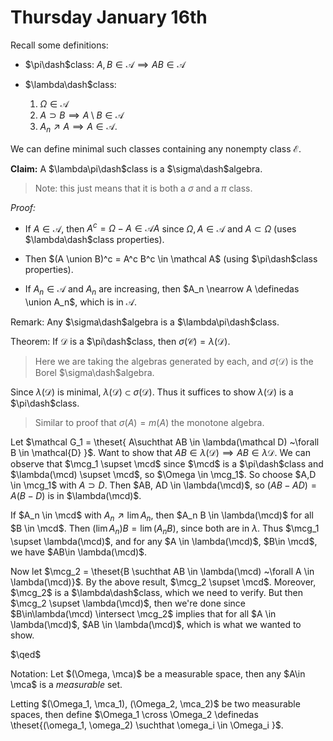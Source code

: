 # Thursday January 16th

Recall some definitions:

- $\pi\dash$class: $A, B \in \mathcal A \implies AB \in \mathcal A$

- $\lambda\dash$class:
  1. $\Omega \in \mathcal A$
  2. $A \supset B \implies A\setminus B \in \mathcal A$
  3. $A_n \nearrow A \implies A \in\mathcal A$.

We can define minimal such classes containing any nonempty class $\mathcal E$.

**Claim:**
A $\lambda\pi\dash$class is a $\sigma\dash$algebra.

> Note: this just means that it is both a $\sigma$ and a $\pi$ class. 

*Proof:*

- If $A\in \mathcal A$, then $A^c = \Omega - A \in \mathcal AA$ since $\Omega, A \in \mathcal A$ and $A \subset \Omega$ (uses $\lambda\dash$class properties).

- Then $(A \union B)^c = A^c B^c \in \mathcal A$ (using $\pi\dash$class properties).

- If $A_n \in \mathcal A$ and $A_n$ are increasing, then $A_n \nearrow A \definedas \union A_n$, which is in $\mathcal A$.

Remark:
Any $\sigma\dash$algebra is a $\lambda\pi\dash$class.

Theorem:
If $\mathcal D$ is a $\pi\dash$class, then $\sigma(\mathcal C) = \lambda(\mathcal D)$.

> Here we are taking the algebras generated by each, and $\sigma(\mathcal D)$ is the Borel $\sigma\dash$algebra.

Since $\lambda(\mathcal D)$ is minimal, $\lambda(\mathcal D) \subset \sigma(\mathcal D)$.
Thus it suffices to show $\lambda(\mathcal D)$ is a $\pi\dash$class.

> Similar to proof that $\sigma(A) = m(A)$ the monotone algebra.

Let $\mathcal G_1 = \theset{ A\suchthat AB \in \lambda(\mathcal D) ~\forall B \in \mathcal{D} }$.
Want to show that $AB \in \lambda(\mathcal{D}) \implies AB \in \lambda{\mathcal{D}}$.
We can observe that $\mcg_1 \supset \mcd$ since $\mcd$ is a $\pi\dash$class and $\lambda(\mcd) \supset \mcd$, so $\Omega \in \mcg_1$.
So choose $A,D \in \mcg_1$ with $A\supset D$.
Then $AB, AD \in \lambda(\mcd)$, so $(AB - AD) = A(B-D)$ is in $\lambda(\mcd)$.

If $A_n \in \mcd$ with $A_n \nearrow \lim A_n$, then $A_n B \in \lambda(\mcd)$ for all $B \in \mcd$.
Then $(\lim A_n)B = \lim (A_n B)$, since both are in $\lambda$.
Thus $\mcg_1 \supset \lambda(\mcd)$, and for any $A \in \lambda(\mcd)$, $B\in \mcd$, we have $AB\in \lambda(\mcd)$.

Now let $\mcg_2 = \theset{B \suchthat AB \in \lambda(\mcd) ~\forall A \in \lambda(\mcd)}$.
By the above result, $\mcg_2 \supset \mcd$.
Moreover, $\mcg_2$ is a $\lambda\dash$class, which we need to verify.
But then $\mcg_2 \supset \lambda(\mcd)$, then we're done since $B\in\lambda(\mcd) \intersect \mcg_2$ implies that for all $A \in \lambda(\mcd)$, $AB \in \lambda(\mcd)$, which is what we wanted to show.

$\qed$

Notation:
Let $(\Omega, \mca)$ be a measurable space, then any $A\in \mca$ is a *measurable* set.

Letting $(\Omega_1, \mca_1), (\Omega_2, \mca_2)$ be two measurable spaces, then define $\Omega_1 \cross \Omega_2 \definedas \theset{(\omega_1, \omega_2) \suchthat \omega_i \in \Omega_i }$.
